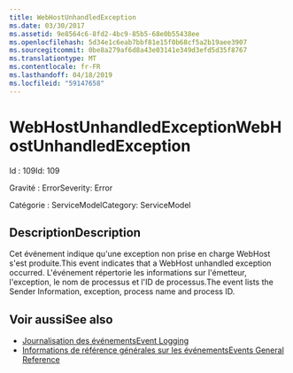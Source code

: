```yaml
---
title: WebHostUnhandledException
ms.date: 03/30/2017
ms.assetid: 9e8564c6-8fd2-4bc9-85b5-68e0b55438ee
ms.openlocfilehash: 5d34e1c6eab7bbf81e15f0b68cf5a2b19aee3907
ms.sourcegitcommit: 0be8a279af6d8a43e03141e349d3efd5d35f8767
ms.translationtype: MT
ms.contentlocale: fr-FR
ms.lasthandoff: 04/18/2019
ms.locfileid: "59147658"
---
```

# <a name="webhostunhandledexception"></a><span data-ttu-id="e80df-102">WebHostUnhandledException</span><span class="sxs-lookup"><span data-stu-id="e80df-102">WebHostUnhandledException</span></span>
<span data-ttu-id="e80df-103">Id : 109</span><span class="sxs-lookup"><span data-stu-id="e80df-103">Id: 109</span></span>  
  
 <span data-ttu-id="e80df-104">Gravité : Error</span><span class="sxs-lookup"><span data-stu-id="e80df-104">Severity: Error</span></span>  
  
 <span data-ttu-id="e80df-105">Catégorie : ServiceModel</span><span class="sxs-lookup"><span data-stu-id="e80df-105">Category: ServiceModel</span></span>  
  
## <a name="description"></a><span data-ttu-id="e80df-106">Description</span><span class="sxs-lookup"><span data-stu-id="e80df-106">Description</span></span>  
 <span data-ttu-id="e80df-107">Cet événement indique qu'une exception non prise en charge WebHost s'est produite.</span><span class="sxs-lookup"><span data-stu-id="e80df-107">This event indicates that a WebHost unhandled exception occurred.</span></span> <span data-ttu-id="e80df-108">L'événement répertorie les informations sur l'émetteur, l'exception, le nom de processus et l'ID de processus.</span><span class="sxs-lookup"><span data-stu-id="e80df-108">The event lists the Sender Information, exception, process name and process ID.</span></span>  
  
## <a name="see-also"></a><span data-ttu-id="e80df-109">Voir aussi</span><span class="sxs-lookup"><span data-stu-id="e80df-109">See also</span></span>

- [<span data-ttu-id="e80df-110">Journalisation des événements</span><span class="sxs-lookup"><span data-stu-id="e80df-110">Event Logging</span></span>](../../../../../docs/framework/wcf/diagnostics/event-logging/index.md)
- [<span data-ttu-id="e80df-111">Informations de référence générales sur les événements</span><span class="sxs-lookup"><span data-stu-id="e80df-111">Events General Reference</span></span>](../../../../../docs/framework/wcf/diagnostics/event-logging/events-general-reference.md)
